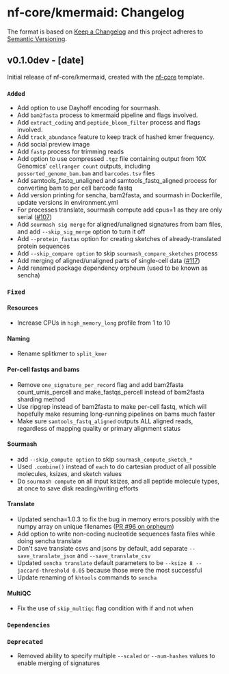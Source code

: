 # nf-core/kmermaid: Changelog

The format is based on [Keep a Changelog](https://keepachangelog.com/en/1.0.0/)
and this project adheres to [Semantic Versioning](https://semver.org/spec/v2.0.0.html).

## v0.1.0dev - [date]

Initial release of nf-core/kmermaid, created with the [nf-core](https://nf-co.re/) template.

### `Added`

* Add option to use Dayhoff encoding for sourmash.
* Add `bam2fasta` process to kmermaid pipeline and flags involved.
* Add `extract_coding` and `peptide_bloom_filter` process and flags involved.
* Add `track_abundance` feature to keep track of hashed kmer frequency.
* Add social preview image
* Add `fastp` process for trimming reads
* Add option to use compressed `.tgz` file containing output from 10X Genomics' `cellranger count` outputs, including `possorted_genome_bam.bam` and `barcodes.tsv` files
* Add samtools_fastq_unaligned and samtools_fastq_aligned process for converting bam to per cell
barcode fastq
* Add version printing for sencha, bam2fasta, and sourmash in Dockerfile, update versions in environment.yml
* For processes translate, sourmash compute  add cpus=1 as they are only serial ([#107](https://github.com/nf-core/kmermaid/pull/107))
* Add `sourmash sig merge` for aligned/unaligned signatures from bam files, and add `--skip_sig_merge` option to turn it off
* Add `--protein_fastas` option for creating sketches of already-translated protein sequences
* Add `--skip_compare option` to skip `sourmash_compare_sketches` process
* Add merging of aligned/unaligned parts of single-cell data ([#117](https://github.com/nf-core/kmermaid/pull/117))
* Add renamed package dependency orpheum (used to be known as sencha)

### `Fixed`

#### Resources

* Increase CPUs in `high_memory_long` profile from 1 to 10

#### Naming

* Rename splitkmer to `split_kmer`

#### Per-cell fastqs and bams

* Remove `one_signature_per_record` flag and add bam2fasta count_umis_percell and make_fastqs_percell instead of bam2fasta sharding method
* Use ripgrep instead of bam2fasta to make per-cell fastq, which will hopefully make resuming long-running pipelines on bams much faster
* Make sure `samtools_fastq_aligned` outputs ALL aligned reads, regardless of mapping quality or primary alignment status

#### Sourmash

* add `--skip_compute option` to skip `sourmash_compute_sketch_*`
* Used `.combine()` instead of `each` to do cartesian product of all possible molecules, ksizes, and sketch values
* Do `sourmash compute` on all input ksizes, and all peptide molecule types, at once to save disk reading/writing efforts

#### Translate

* Updated sencha=1.0.3 to fix the bug in memory errors possibly with the numpy array on unique filenames ([PR #96 on orpheum](https://github.com/czbiohub/orpheum/pull/96))
* Add option to write non-coding nucleotide sequences fasta files while doing sencha translate
* Don't save translate csvs and jsons by default, add separate `--save_translate_json` and `--save_translate_csv`
* Updated `sencha translate` default parameters to be `--ksize 8 --jaccard-threshold 0.05` because those were the most successful
* Update renaming of `khtools` commands to `sencha`

#### MultiQC

* Fix the use of `skip_multiqc` flag condition with if and not when

### `Dependencies`

### `Deprecated`

* Removed ability to specify multiple `--scaled` or `--num-hashes` values to enable merging of signatures
